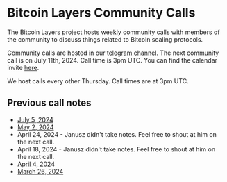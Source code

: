 # Bitcoin Layers Community Calls

The Bitcoin Layers project hosts weekly community calls with members of the community to discuss things related to Bitcoin scaling protocols.

Community calls are hosted in our [telegram channel](https://t.me/+8rv-1I2gkmQ4ZmJh). The next community call is on July 11th, 2024. Call time is 3pm UTC. You can find the calendar invite [here](https://calendar.google.com/calendar/event?action=TEMPLATE&tmeid=MW11aGtsMGs1N252a2pkM2pkZGJuMm1sNzQgY19iMzgyNWQ2Y2VkZGI2MzZlZWYxZTg2ZjgyM2RkYTEyN2ExZTViOGQ2ZGJlNzNmYmZmZGRjOTNkNmU2YTE5NjIyQGc&tmsrc=c_b3825d6ceddb636eef1e86f823dda127a1e5b8d6dbe73fbffddc93d6e6a19622%40group.calendar.google.com).

We host calls every other Thursday. Call times are at 3pm UTC.

## Previous call notes

- [July 5, 2024](https://github.com/bitcoinlayers/community-calls/blob/main/notes/2024-07-05.md)
- [May 2, 2024](https://github.com/bitcoinlayers/community-calls/blob/main/notes/2024-05-02.md)
- April 24, 2024 - Janusz didn't take notes. Feel free to shout at him on the next call.
- April 18, 2024 - Janusz didn't take notes. Feel free to shout at him on the next call.
- [April 4, 2024](https://github.com/bitcoinlayers/community-calls/blob/main/notes/2024-04-04.md)
- [March 26, 2024](https://github.com/bitcoinlayers/community-calls/blob/main/notes/03-27-2024.md)
